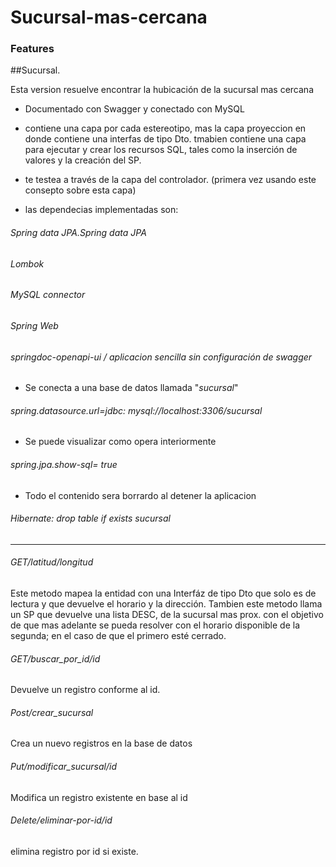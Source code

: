 # Sucursal-mas-cercana

### Features

##Sucursal.

   Esta version resuelve encontrar la hubicación de la sucursal mas cercana


- Documentado con Swagger y conectado con MySQL
- contiene una capa por cada estereotipo, mas la capa proyeccion en donde contiene una interfas de tipo Dto. tmabien contiene una capa para ejecutar y crear los recursos SQL, tales como la inserción de valores y la creación del SP.

- te testea a través de la capa del controlador. (primera vez usando este consepto sobre esta capa)
- las dependecias implementadas son:
######  Spring data JPA.Spring data JPA
######  Lombok
###### MySQL connector
###### Spring Web
###### springdoc-openapi-ui / aplicacion sencilla sin configuración de swagger

- Se conecta a una base de datos llamada "*sucursal*"
###### spring.datasource.url=jdbc: mysql://localhost:3306/sucursal
- Se puede visualizar como opera interiormente
###### spring.jpa.show-sql= true
- Todo el contenido sera borrardo al detener la aplicacion
######  Hibernate: drop table if exists sucursal

-----------
######    GET/latitud/longitud

Este metodo mapea la entidad con una Interfáz de tipo Dto que solo es de lectura y que devuelve el horario y la dirección. 
Tambien este metodo llama un SP que devuelve una lista DESC, de la sucursal mas prox. con el objetivo de que mas adelante se pueda resolver con  el horario disponible de la segunda; en el caso de que el primero esté cerrado.
######    GET/buscar_por_id/id
Devuelve un registro conforme al id.
######  Post/crear_sucursal
Crea un nuevo registros en la base de datos
######  Put/modificar_sucursal/id
Modifica un registro existente en base al id
######  Delete/eliminar-por-id/id
elimina registro por id si existe.



